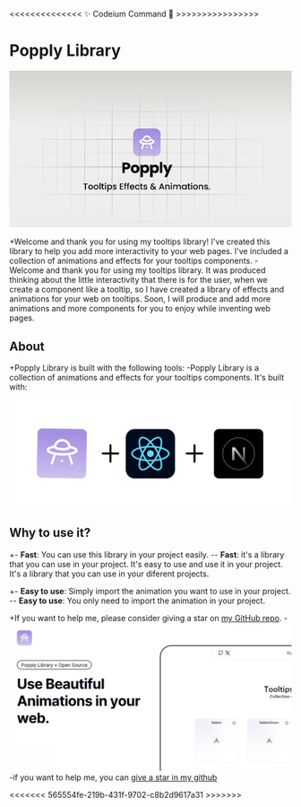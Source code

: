<<<<<<<<<<<<<<  ✨ Codeium Command 🌟 >>>>>>>>>>>>>>>>
 # Popply Library
 
 ![Popply Library](/public/banner.png)
 
+Welcome and thank you for using my tooltips library! I've created this library to help you add more interactivity to your web pages. I've included a collection of animations and effects for your tooltips components.
-Welcome and thank you for using my tooltips library. It was produced thinking about the little interactivity that there is for the user, when we create a component like a tooltip, so I have created a library of effects and animations for your web on tooltips. Soon, I will produce and add more animations and more components for you to enjoy while inventing web pages.
 
 ## About
 
+Popply Library is built with the following tools:
-Popply Library is a collection of animations and effects for your tooltips components. It's built with:
 
 ![Tools used to build Popply Library](/public/tools.png)
 
 ## Why to use it?
 
+- **Fast**: You can use this library in your project easily.
-- **Fast**: it's a library that you can use in your project. It's easy to use and use it in your project. It's a library that you can use in your diferent projects.
 
+- **Easy to use**: Simply import the animation you want to use in your project.
-- **Easy to use**: You only need to import the animation in your project.
 
+If you want to help me, please consider giving a star on [my GitHub repo](https://github.com/JhojanGgarcia/PopplyLibrary).
-![](/public/banner2.png)
-if you want to help me, you can [give a star in my github](https://github.com/JhojanGgarcia/PopplyLibrary)
 
<<<<<<<  565554fe-219b-431f-9702-c8b2d9617a31  >>>>>>>
